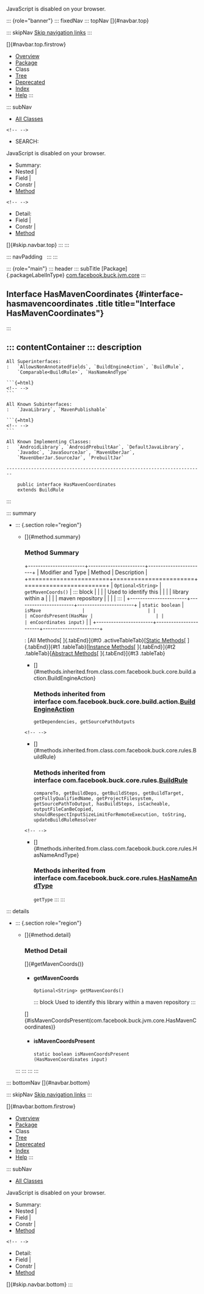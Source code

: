 <div>

JavaScript is disabled on your browser.

</div>

::: {role="banner"}
::: fixedNav
::: topNav
[]{#navbar.top}

::: skipNav
[Skip navigation links](#skip.navbar.top "Skip navigation links")
:::

[]{#navbar.top.firstrow}

-   [Overview](../../../../../index.html)
-   [Package](package-summary.html)
-   Class
-   [Tree](package-tree.html)
-   [Deprecated](../../../../../deprecated-list.html)
-   [Index](../../../../../index-all.html)
-   [Help](../../../../../help-doc.html)
:::

::: subNav
-   [All Classes](../../../../../allclasses.html)

```{=html}
<!-- -->
```
-   SEARCH:

<div>

<div>

JavaScript is disabled on your browser.

</div>

</div>

<div>

-   Summary: 
-   Nested \| 
-   Field \| 
-   Constr \| 
-   [Method](#method.summary)

```{=html}
<!-- -->
```
-   Detail: 
-   Field \| 
-   Constr \| 
-   [Method](#method.detail)

</div>

[]{#skip.navbar.top}
:::
:::

::: navPadding
 
:::
:::

::: {role="main"}
::: header
::: subTitle
[Package]{.packageLabelInType} [com.facebook.buck.jvm.core](package-summary.html)
:::

## Interface HasMavenCoordinates {#interface-hasmavencoordinates .title title="Interface HasMavenCoordinates"}
:::

::: contentContainer
::: description
-   

    All Superinterfaces:
    :   `AllowsNonAnnotatedFields`, `BuildEngineAction`, `BuildRule`,
        `Comparable<BuildRule>`, `HasNameAndType`

    ```{=html}
    <!-- -->
    ```

    All Known Subinterfaces:
    :   `JavaLibrary`, `MavenPublishable`

    ```{=html}
    <!-- -->
    ```

    All Known Implementing Classes:
    :   `AndroidLibrary`, `AndroidPrebuiltAar`, `DefaultJavaLibrary`,
        `Javadoc`, `JavaSourceJar`, `MavenUberJar`,
        `MavenUberJar.SourceJar`, `PrebuiltJar`

    ------------------------------------------------------------------------

        public interface HasMavenCoordinates
        extends BuildRule
:::

::: summary
-   ::: {.section role="region"}
    -   []{#method.summary}

        ### Method Summary

        +-----------------------+-----------------------+-----------------------+
        | Modifier and Type     | Method                | Description           |
        +=======================+=======================+=======================+
        | `Optional<String>`    | `getMavenCoords()`    | ::: block             |
        |                       |                       | Used to identify this |
        |                       |                       | library within a      |
        |                       |                       | maven repository      |
        |                       |                       | :::                   |
        +-----------------------+-----------------------+-----------------------+
        | `static boolean`      | `isMave               |                       |
        |                       | nCoordsPresent​(HasMav |                       |
        |                       | enCoordinates input)` |                       |
        +-----------------------+-----------------------+-----------------------+

        : [All Methods[ ]{.tabEnd}]{#t0 .activeTableTab}[[Static
        Methods](javascript:show(1);)[ ]{.tabEnd}]{#t1
        .tableTab}[[Instance
        Methods](javascript:show(2);)[ ]{.tabEnd}]{#t2
        .tableTab}[[Abstract
        Methods](javascript:show(4);)[ ]{.tabEnd}]{#t3 .tableTab}

        -   []{#methods.inherited.from.class.com.facebook.buck.core.build.action.BuildEngineAction}

            ### Methods inherited from interface com.facebook.buck.core.build.action.[BuildEngineAction](../../core/build/action/BuildEngineAction.html "interface in com.facebook.buck.core.build.action")

            `getDependencies, getSourcePathOutputs`

        ```{=html}
        <!-- -->
        ```
        -   []{#methods.inherited.from.class.com.facebook.buck.core.rules.BuildRule}

            ### Methods inherited from interface com.facebook.buck.core.rules.[BuildRule](../../core/rules/BuildRule.html "interface in com.facebook.buck.core.rules")

            `compareTo, getBuildDeps, getBuildSteps, getBuildTarget, getFullyQualifiedName, getProjectFilesystem, getSourcePathToOutput, hasBuildSteps, isCacheable, outputFileCanBeCopied, shouldRespectInputSizeLimitForRemoteExecution, toString, updateBuildRuleResolver`

        ```{=html}
        <!-- -->
        ```
        -   []{#methods.inherited.from.class.com.facebook.buck.core.rules.HasNameAndType}

            ### Methods inherited from interface com.facebook.buck.core.rules.[HasNameAndType](../../core/rules/HasNameAndType.html "interface in com.facebook.buck.core.rules")

            `getType`
    :::
:::

::: details
-   ::: {.section role="region"}
    -   []{#method.detail}

        ### Method Detail

        []{#getMavenCoords()}

        -   #### getMavenCoords

            ``` methodSignature
            Optional<String> getMavenCoords()
            ```

            ::: block
            Used to identify this library within a maven repository
            :::

        []{#isMavenCoordsPresent(com.facebook.buck.jvm.core.HasMavenCoordinates)}

        -   #### isMavenCoordsPresent

            ``` methodSignature
            static boolean isMavenCoordsPresent​(HasMavenCoordinates input)
            ```
    :::
:::
:::
:::

::: bottomNav
[]{#navbar.bottom}

::: skipNav
[Skip navigation links](#skip.navbar.bottom "Skip navigation links")
:::

[]{#navbar.bottom.firstrow}

-   [Overview](../../../../../index.html)
-   [Package](package-summary.html)
-   Class
-   [Tree](package-tree.html)
-   [Deprecated](../../../../../deprecated-list.html)
-   [Index](../../../../../index-all.html)
-   [Help](../../../../../help-doc.html)
:::

::: subNav
-   [All Classes](../../../../../allclasses.html)

<div>

<div>

JavaScript is disabled on your browser.

</div>

</div>

<div>

-   Summary: 
-   Nested \| 
-   Field \| 
-   Constr \| 
-   [Method](#method.summary)

```{=html}
<!-- -->
```
-   Detail: 
-   Field \| 
-   Constr \| 
-   [Method](#method.detail)

</div>

[]{#skip.navbar.bottom}
:::
